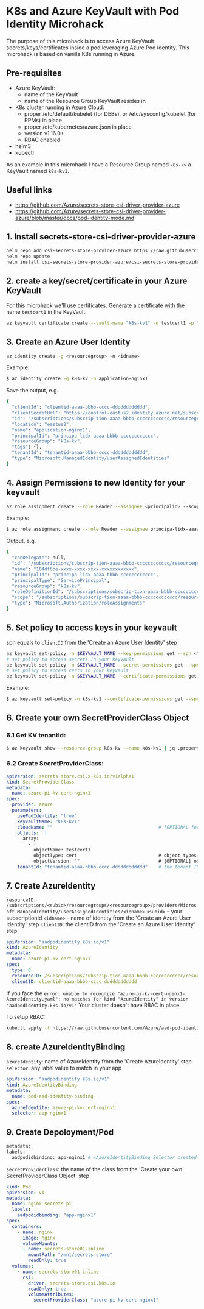 # K8s and Azure KeyVault with Pod Identity Microhack


The purpose of this microhack is to access Azure KeyVault secrets/keys/certificates inside a pod leveraging Azure Pod Identity.
This microhack is based on vanilla K8s running in Azure.

## Pre-requisites

- Azure KeyVault:
    - name of the KeyVault
    - name of the Resource Group KeyVault resides in
- K8s cluster running in Azure Cloud:
    - proper /etc/default/kubelet (for DEBs), or /etc/sysconfig/kubelet (for RPMs) in place
    - proper /etc/kubernetes/azure.json in place
    - version v1.16.0+
    - RBAC enabled
- helm3
- kubectl

As an example in this microhack I have a Resource Group named `k8s-kv` a KeyVault named `k8s-kv1`.

## Useful links

- https://github.com/Azure/secrets-store-csi-driver-provider-azure
- https://github.com/Azure/secrets-store-csi-driver-provider-azure/blob/master/docs/pod-identity-mode.md

## 1. Install secrets-store-csi-driver-provider-azure

```bash
helm repo add csi-secrets-store-provider-azure https://raw.githubusercontent.com/Azure/secrets-store-csi-driver-provider-azure/master/charts
helm repo update
helm install csi-secrets-store-provider-azure/csi-secrets-store-provider-azure --generate-name
```

## 2. create a key/secret/certificate in your Azure KeyVault

For this microhack we'll use certificates.
Generate a certificate with the name `testcert1` in the KeyVault.

```bash
az keyvault certificate create --vault-name "k8s-kv1" -n testcert1 -p "$(az keyvault certificate get-default-policy)"
```

## 3. Create an Azure User Identity

```bash
az identity create -g <resourcegroup> -n <idname>
```

Example:

```bash
$ az identity create -g k8s-kv -n application-nginx1
```

Save the output, e.g.

```bash
{
  "clientId": "clientid-aaaa-bbbb-cccc-dddddddddddd",
  "clientSecretUrl": "https://control-eastus2.identity.azure.net/subscriptions/subscrip-tion-aaaa-bbbb-cccccccccccc/resourcegroups/k8s-kv/providers/Microsoft.ManagedIdentity/userAssignedIdentities/application-nginx1/credentials?tid=tenantid-aaaa-bbbb-cccc-dddddddddddd&oid=principa-lidx-aaaa-bbbb-cccccccccccc&aid=clientid-aaaa-bbbb-cccc-dddddddddddd",
  "id": "/subscriptions/subscrip-tion-aaaa-bbbb-cccccccccccc/resourcegroups/k8s-kv/providers/Microsoft.ManagedIdentity/userAssignedIdentities/application-nginx1",
  "location": "eastus2",
  "name": "application-nginx1",
  "principalId": "principa-lidx-aaaa-bbbb-cccccccccccc",
  "resourceGroup": "k8s-kv",
  "tags": {},
  "tenantId": "tenantid-aaaa-bbbb-cccc-dddddddddddd",
  "type": "Microsoft.ManagedIdentity/userAssignedIdentities"
}
```

## 4. Assign Permissions to new Identity for your keyvault

```bash
az role assignment create --role Reader --assignee <principalid> --scope /subscriptions/<subscriptionid>/resourcegroups/<resourcegroup>/providers/Microsoft.KeyVault/vaults/<keyvaultname>
```

Example:

```bash
$ az role assignment create --role Reader --assignee principa-lidx-aaaa-bbbb-cccccccccccc --scope /subscriptions/subscrip-tion-aaaa-bbbb-cccccccccccc/resourcegroups/k8s-kv/providers/Microsoft.KeyVault/vaults/k8s-kv1
```

Output, e.g.

```bash
{
  "canDelegate": null,
  "id": "/subscriptions/subscrip-tion-aaaa-bbbb-cccccccccccc/resourcegroups/k8s-kv/providers/Microsoft.KeyVault/vaults/k8s-kv1/providers/Microsoft.Authorization/roleAssignments/104df6be-xxxx-xxxx-xxxx-xxxxxxxxxxxx",
  "name": "104df6be-xxxx-xxxx-xxxx-xxxxxxxxxxxx",
  "principalId": "principa-lidx-aaaa-bbbb-cccccccccccc",
  "principalType": "ServicePrincipal",
  "resourceGroup": "k8s-kv",
  "roleDefinitionId": "/subscriptions/subscrip-tion-aaaa-bbbb-cccccccccccc/providers/Microsoft.Authorization/roleDefinitions/acdd72a7-3385-48ef-bd42-f606fba81ae7",
  "scope": "/subscriptions/subscrip-tion-aaaa-bbbb-cccccccccccc/resourcegroups/k8s-kv/providers/Microsoft.KeyVault/vaults/k8s-kv1",
  "type": "Microsoft.Authorization/roleAssignments"
}
```

## 5. Set policy to access keys in your keyvault

spn equals to `clientID` from the 'Create an Azure User Identity' step

```bash
az keyvault set-policy -n $KEYVAULT_NAME --key-permissions get --spn <YOUR AZURE USER IDENTITY CLIENT ID>
# set policy to access secrets in your keyvault
az keyvault set-policy -n $KEYVAULT_NAME --secret-permissions get --spn <YOUR AZURE USER IDENTITY CLIENT ID>
# set policy to access certs in your keyvault
az keyvault set-policy -n $KEYVAULT_NAME --certificate-permissions get --spn <YOUR AZURE USER IDENTITY CLIENT ID>
```

Example:

```bash
$ az keyvault set-policy -n k8s-kv1 --certificate-permissions get --spn clientid-aaaa-bbbb-cccc-dddddddddddd
```

## 6. Create your own SecretProviderClass Object

### 6.1 Get KV tenantId:

```bash
$ az keyvault show --resource-group k8s-kv --name k8s-kv1 | jq .properties.tenantId
```

### 6.2 Create SecretProviderClass:

```yml
apiVersion: secrets-store.csi.x-k8s.io/v1alpha1
kind: SecretProviderClass
metadata:
  name: azure-pi-kv-cert-nginx1
spec:
  provider: azure
  parameters:
    usePodIdentity: "true"
    keyvaultName: "k8s-kv1"
    cloudName: ""                                       # [OPTIONAL for Azure] if not provided, azure environment will default to AzurePublicCloud
    objects:  |
      array:
        - |
          objectName: testcert1
          objectType: cert                              # object types: secret, key or cert
          objectVersion: ""                             # [OPTIONAL] object versions, default to latest if empty
    tenantId: "tenantid-aaaa-bbbb-cccc-dddddddddddd"    # the tenant ID of the KeyVault
```

## 7. Create AzureIdentity

`resourceID: /subscriptions/<subid>/resourcegroups/<resourcegroup>/providers/Microsoft.ManagedIdentity/userAssignedIdentities/<idname>`
    `<subid>` – your subscriptionId
    `<idname>` - name of identity from the 'Create an Azure User Identity' step
`clientID`: the clientID from the 'Create an Azure User Identity' step

```yml
apiVersion: "aadpodidentity.k8s.io/v1"
kind: AzureIdentity
metadata:
  name: azure-pi-kv-cert-nginx1
spec:
  type: 0
  resourceID: /subscriptions/subscrip-tion-aaaa-bbbb-cccccccccccc/resourcegroups/k8s-kv/providers/Microsoft.ManagedIdentity/userAssignedIdentities/application-nginx1
  clientID: clientid-aaaa-bbbb-cccc-dddddddddddd
```

If you face the `error: unable to recognize "azure-pi-kv-cert-nginx1-AzureIdentity.yaml": no matches for kind "AzureIdentity" in version "aadpodidentity.k8s.io/v1"`
Your cluster doesn't have RBAC in place.

To setup RBAC:

```bash
kubectl apply -f https://raw.githubusercontent.com/Azure/aad-pod-identity/master/deploy/infra/deployment-rbac.yaml
```

## 8. create AzureIdentityBinding

`azureIdentity`: name of AzureIdentity from the 'Create AzureIdentity' step
`selector`: any label value to match in your app

```yml
apiVersion: "aadpodidentity.k8s.io/v1"
kind: AzureIdentityBinding
metadata:
  name: pod-aad-identity-binding
spec:
  azureIdentity: azure-pi-kv-cert-nginx1
  selector: app-nginx1
```

## 9. Create Depoloyment/Pod

```bash
metadata:
labels:
  aadpodidbinding: app-nginx1 # <AzureIdentityBinding Selector created from previous step>
```

`secretProviderClass`: the name of the class from the 'Create your own SecretProviderClass Object' step

```yml
kind: Pod
apiVersion: v1
metadata:
  name: nginx-secrets-pi
  labels:
    aadpodidbinding: "app-nginx1"
spec:
  containers:
    - name: nginx
      image: nginx
      volumeMounts:
      - name: secrets-store01-inline
        mountPath: "/mnt/secrets-store"
        readOnly: true
  volumes:
    - name: secrets-store01-inline
      csi:
        driver: secrets-store.csi.k8s.io
        readOnly: true
        volumeAttributes:
          secretProviderClass: "azure-pi-kv-cert-nginx1"
```